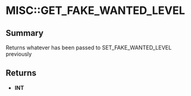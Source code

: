 # MISC::GET_FAKE_WANTED_LEVEL

## Summary
Returns whatever has been passed to SET_FAKE_WANTED_LEVEL previously

## Returns
* **INT**